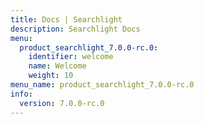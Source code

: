 ```yaml
---
title: Docs | Searchlight
description: Searchlight Docs
menu:
  product_searchlight_7.0.0-rc.0:
    identifier: welcome
    name: Welcome
    weight: 10
menu_name: product_searchlight_7.0.0-rc.0
info:
  version: 7.0.0-rc.0
---
```


